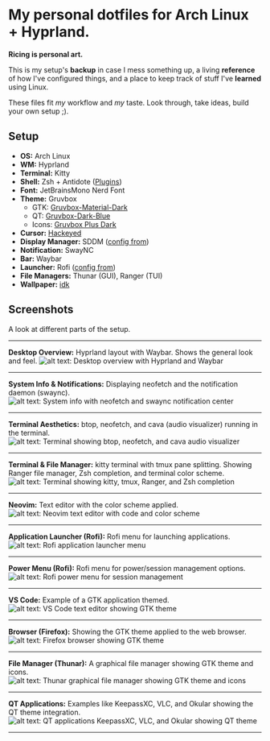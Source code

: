 # My personal dotfiles for Arch Linux + Hyprland.

**Ricing is personal art.**

This is my setup's **backup** in case I mess something up, a living **reference** of how I've configured things, and a place to keep track of stuff I've **learned** using Linux.

These files fit *my* workflow and *my* taste. Look through, take ideas, build your own setup ;).

## Setup

* **OS:** Arch Linux
* **WM:** Hyprland
* **Terminal:** Kitty
* **Shell:** Zsh + Antidote ([Plugins](zsh/zsh_plugins.txt))
* **Font:** JetBrainsMono Nerd Font
* **Theme:** Gruvbox
    * GTK: [Gruvbox-Material-Dark](https://github.com/TheGreatMcPain/gruvbox-material-gtk)
    * QT: [Gruvbox-Dark-Blue](https://github.com/sachnr/gruvbox-kvantum-themes)
    * Icons: [Gruvbox Plus Dark](https://github.com/SylEleuth/gruvbox-plus-icon-pack)
* **Cursor:** [Hackeyed](https://www.gnome-look.org/p/999998)
* **Display Manager:** SDDM ([config from](https://github.com/Keyitdev/sddm-astronaut-theme))
* **Notification:** SwayNC 
* **Bar:** Waybar 
* **Launcher:** Rofi ([config from](https://github.com/adi1090x/rofi))
* **File Managers:** Thunar (GUI), Ranger (TUI)
* **Wallpaper:** [idk](wallpaper/)


## Screenshots

A look at different parts of the setup.

---

**Desktop Overview:** Hyprland layout with Waybar. Shows the general look and feel.
![alt text: Desktop overview with Hyprland and Waybar](screenshot/screenshot_2025-05-05_10-47-29.png)

---

**System Info & Notifications:** Displaying neofetch and the notification daemon (swaync).
![alt text: System info with neofetch and swaync notification center](screenshot/screenshot_2025-05-05_10-57-29.png)

---

**Terminal Aesthetics:** btop, neofetch, and cava (audio visualizer) running in the terminal.
![alt text: Terminal showing btop, neofetch, and cava audio visualizer](screenshot/screenshot_2025-05-05_11-17-49.png)

---

**Terminal & File Manager:** kitty terminal with tmux pane splitting. Showing Ranger file manager, Zsh completion, and terminal color scheme.
![alt text: Terminal showing kitty, tmux, Ranger, and Zsh completion](screenshot/screenshot_2025-05-05_11-06-23.png)

---

**Neovim:** Text editor with the color scheme applied.
![alt text: Neovim text editor with code and color scheme](screenshot/screenshot_2025-05-05_11-02-23.png)

---

**Application Launcher (Rofi):** Rofi menu for launching applications.
![alt text: Rofi application launcher menu](screenshot/screenshot_2025-05-05_11-45-41.png)

---

**Power Menu (Rofi):** Rofi menu for power/session management options.
![alt text: Rofi power menu for session management](screenshot/screenshot_2025-05-05_11-45-51.png)

---

**VS Code:** Example of a GTK application themed.
![alt text: VS Code text editor showing GTK theme](screenshot/screenshot_2025-05-05_11-12-52.png)

---

**Browser (Firefox):** Showing the GTK theme applied to the web browser.
![alt text: Firefox browser showing GTK theme](screenshot/screenshot_2025-05-05_11-40-28.png)

---

**File Manager (Thunar):** A graphical file manager showing GTK theme and icons.
![alt text: Thunar graphical file manager showing GTK theme and icons](screenshot/screenshot_2025-05-05_11-18-38.png)

---

**QT Applications:** Examples like KeepassXC, VLC, and Okular showing the QT theme integration.
![alt text: QT applications KeepassXC, VLC, and Okular showing QT theme](screenshot/screenshot_2025-05-05_11-22-25.png)

---